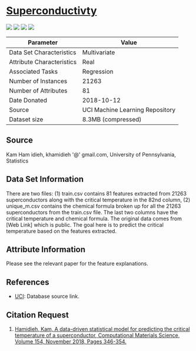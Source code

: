 # [Superconductivty](http://archive.ics.uci.edu/ml/datasets/Superconductivty+Data)

![](https://img.shields.io/badge/sector-semicon-blue.svg) 
![](https://img.shields.io/badge/labeled-yes-blue.svg) 
![](https://img.shields.io/badge/time--series-no-red.svg)
![](<https://img.shields.io/badge/simulation-no-red.svg>)


Parameter | Value
---- | ----
Data Set Characteristics | Multivariate
Attribute Characteristics	| Real
Associated Tasks	| Regression
Number of Instances	| 21263
Number of Attributes	| 81
Date Donated | 2018-10-12
Source | UCI Machine Learning Repository
Dataset size | 8.3MB (compressed)

## Source
Kam Ham idieh, khamidieh '@' gmail.com, University of Pennsylvania, Statistics

## Data Set Information
There are two files: (1) train.csv contains 81 features extracted from 21263 superconductors along with the critical temperature in the 82nd column, (2) unique_m.csv contains the chemical formula broken up for all the 21263 superconductors from the train.csv file. The last two columns have the critical temperature and chemical formula. The original data comes from [Web Link] which is public. The goal here is to predict the critical temperature based on the features extracted.

## Attribute Information
Please see the relevant paper for the feature explanations.

## References   
- [UCI](http://archive.ics.uci.edu/ml/datasets/Superconductivty+Data): Database source link.


## Citation Request
1. [Hamidieh, Kam, A data-driven statistical model for predicting the critical temperature of a superconductor, Computational Materials Science, Volume 154, November 2018, Pages 346-354.](https://linkinghub.elsevier.com/retrieve/pii/S0927025618304877)